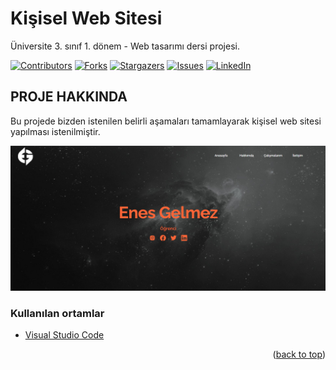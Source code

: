 # Kişisel Web Sitesi
Üniversite 3. sınıf 1. dönem - Web tasarımı dersi projesi.

<div id="top"></div>

[![Contributors][contributors-shield]][contributors-url]
[![Forks][forks-shield]][forks-url]
[![Stargazers][stars-shield]][stars-url]
[![Issues][issues-shield]][issues-url]
[![LinkedIn][linkedin-shield]][linkedin-url]


<!-- PROJE HAKKINDA -->
## PROJE HAKKINDA

Bu projede bizden istenilen belirli aşamaları tamamlayarak kişisel web sitesi yapılması istenilmiştir.

[![Product Name Screen Shot][product-screenshot]](https://example.com)


### Kullanılan ortamlar

* [Visual Studio Code](https://code.visualstudio.com/)


<p align="right">(<a href="#top">back to top</a>)</p>

[contributors-shield]: https://img.shields.io/github/contributors/EnesGelmez/enesgelmez.github.io.svg?style=for-the-badge
[contributors-url]: https://github.com/EnesGelmez/enesgelmez.github.io/graphs/contributors
[forks-shield]: https://img.shields.io/github/forks/EnesGelmez/enesgelmez.github.io.svg?style=for-the-badge
[forks-url]: https://github.com/EnesGelmez/enesgelmez.github.io/network/members
[stars-shield]: https://img.shields.io/github/stars/EnesGelmez/enesgelmez.github.io.svg?style=for-the-badge
[stars-url]: https://github.com/EnesGelmez/enesgelmez.github.io/stargazers
[issues-shield]: https://img.shields.io/github/issues/EnesGelmez/enesgelmez.github.io.svg?style=for-the-badge
[issues-url]: https://github.com/EnesGelmez/enesgelmez.github.io/issues
[linkedin-shield]: https://img.shields.io/badge/-LinkedIn-black.svg?style=for-the-badge&logo=linkedin&colorB=555
[linkedin-url]: https://www.linkedin.com/in/enesgelmez/
[product-screenshot]: EnesGelmez.png
